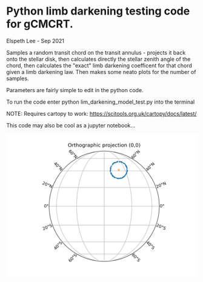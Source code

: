 # Python limb darkening testing code for gCMCRT. 

Elspeth Lee - Sep 2021

Samples a random transit chord on the transit annulus - projects it back onto the stellar disk,
then calculates directly the stellar zenith angle of the chord,
then calculates the "exact" limb darkening coefficent for that chord given a limb darkening law.
Then makes some neato plots for the number of samples.

Parameters are fairly simple to edit in the python code. 

To run the code enter python lim_darkening_model_test.py into the terminal

NOTE: Requires cartopy to work: https://scitools.org.uk/cartopy/docs/latest/

This code may also be cool as a jupyter notebook...

![Example projection](Ortho_0_0.png)



